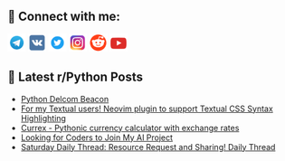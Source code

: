 ## 🔎 Connect with me:
[<img src="https://github.com/bullbesh/bullbesh/blob/main/images/Telegram.png" width="32" height="32" />](https://t.me/bullbesh)
[<img src="https://github.com/bullbesh/bullbesh/blob/main/images/VK.png" width="32" height="32" />](https://vk.com/bullbesh)
[<img src="https://github.com/bullbesh/bullbesh/blob/main/images/Twitter.png" width="32" height="32" />](https://twitter.com/bullbesh1)
[<img src="https://github.com/bullbesh/bullbesh/blob/main/images/Instagram.png" width="32" height="32" />](https://www.instagram.com/bullbesh)
[<img src="https://github.com/bullbesh/bullbesh/blob/main/images/Reddit.png" width="32" height="32" />](https://www.reddit.com/user/bullbesh)
[<img src="https://github.com/bullbesh/bullbesh/blob/main/images/YouTube.png" width="32" height="32" />](https://www.youtube.com/channel/UCtfjRs6uzgq5mfm8S06WTcg)

## 📕 Latest r/Python Posts
<!-- BLOG-POST-LIST:START -->
- [Python Delcom Beacon](https://www.reddit.com/r/Python/comments/1i9xef3/python_delcom_beacon/)
- [For my Textual users! Neovim plugin to support Textual CSS Syntax Highlighting](https://www.reddit.com/r/Python/comments/1i9stwk/for_my_textual_users_neovim_plugin_to_support/)
- [Currex - Pythonic currency calculator with exchange rates](https://www.reddit.com/r/Python/comments/1i9sn69/currex_pythonic_currency_calculator_with_exchange/)
- [Looking for Coders to Join My AI Project](https://www.reddit.com/r/Python/comments/1i9jh83/looking_for_coders_to_join_my_ai_project/)
- [Saturday Daily Thread: Resource Request and Sharing! Daily Thread](https://www.reddit.com/r/Python/comments/1i99x7w/saturday_daily_thread_resource_request_and/)
<!-- BLOG-POST-LIST:END -->
